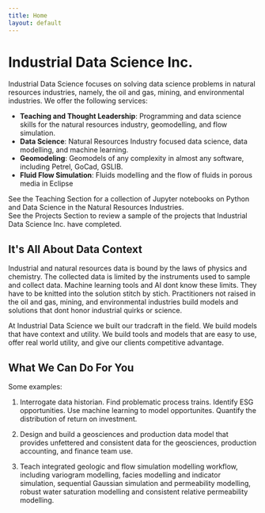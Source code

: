 ```yaml
---
title: Home
layout: default
---
```



# Industrial Data Science Inc. 

Industrial Data Science focuses on solving data science problems in natural resources industries, namely, the oil and gas, 
mining, and environmental industries. We offer the following services:

- **Teaching and Thought Leadership**: Programming and data science skills for the natural resources industry, geomodelling, 
and flow simulation.  
- **Data Science**: Natural Resources Industry focused data science, data modelling, and machine learning. 
- **Geomodeling**: Geomodels of any complexity in almost any software, including Petrel, GoCad, GSLIB.
- **Fluid Flow Simulation**: Fluids modelling and the flow of fluids in porous media in Eclipse 

See the Teaching Section for a collection of Jupyter notebooks on Python and Data Science in the Natural Resources Industries.  
See the Projects Section to review a sample of the projects that Industrial Data Science Inc. have completed.  

## It's All About Data Context 

Industrial and natural resources data is bound by the laws of physics and chemistry. The collected data is limited by the 
instruments used to sample and collect data. Machine learning tools and AI dont know these limits. They have to be knitted into 
the solution stitch by stich. Practitioners not raised in the oil and gas, mining, and environmental industries build models 
and solutions that dont honor industrial quirks or science. 

At Industrial Data Science we built our tradcraft in the field. We build models that have context and utility. We build 
tools and models that are easy to use, offer real world utility, and give our clients competitive advantage.

## What We Can Do For You

Some examples:

1. Interrogate data historian. Find problematic process trains. Identify ESG opportunities. Use machine learning 
to model opportunites. Quantify the distribution of return on investment.  

2. Design and build a geosciences and production data model that provides unfettered and consistent data for the geosciences, 
production accounting, and finance team use.

3. Teach integrated geologic and flow simulation modelling workflow, including variogram modelling, facies modelling 
and indicator simulation, sequential Gaussian simulation and permeability modelling, robust water saturation modelling and 
consistent relative permeability modelling. 

